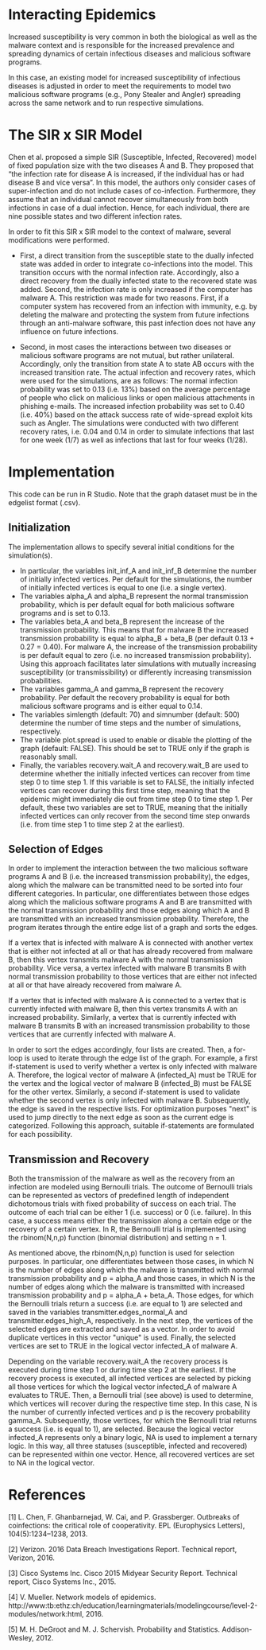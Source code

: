 # Interacting Epidemics

Increased susceptibility is very common in both the biological as well as the malware context and is responsible for the increased prevalence and spreading dynamics of certain infectious diseases and malicious software programs. 

In this case, an existing model for increased susceptibility of infectious diseases is adjusted in order to meet the requirements to model two malicious software programs (e.g., Pony Stealer and Angler) spreading across the same network and to run respective simulations. 

# The SIR x SIR Model

Chen et al. proposed a simple SIR (Susceptible, Infected, Recovered) model of fixed population size with the two diseases A and B. They proposed that “the infection rate for disease A is increased, if the individual has or had disease B and vice versa”. In this model, the authors only consider cases of super-infection and do not include cases of co-infection. Furthermore, they assume that an individual cannot recover simultaneously from both infections in case of a dual infection. Hence, for each individual, there are nine possible states and two different infection rates. 

In order to fit this SIR x SIR model to the context of malware, several modifications were performed. 

* First, a direct transition from the susceptible state to the dually infected state was added in order to integrate co-infections into the model. This transition occurs with the normal infection rate. Accordingly, also a direct recovery from the dually infected state to the recovered state was added. Second, the infection rate is only increased if the computer has malware A. This restriction was made for two reasons. First, if a computer system has recovered from an infection with immunity, e.g. by deleting the malware and protecting the system from future infections through an anti-malware software, this past infection does not have any influence on future infections.

* Second, in most cases the interactions between two diseases or malicious software programs are not mutual, but rather unilateral. Accordingly, only the transition from state A to state AB occurs with the increased transition rate. The actual infection and recovery rates, which were used for the simulations, are as follows: The normal infection probability was set to 0.13 (i.e. 13%) based on
the average percentage of people who click on malicious links or open malicious attachments in phishing e-mails. The increased infection probability was set to 0.40 (i.e. 40%) based on the attack success rate of wide-spread exploit kits such as Angler. The simulations were conducted with two different recovery rates, i.e. 0.04 and 0.14 in order to simulate infections that last for one week (1/7) as well as infections that last for four weeks (1/28).

# Implementation

This code can be run in R Studio. Note that the graph dataset must be in the edgelist format (.csv).

## Initialization

The implementation allows to specify several initial conditions for the simulation(s). 
* In particular, the variables init_inf_A and init_inf_B determine the number of initially infected vertices. Per default for the simulations, the number of initially infected vertices is equal to one (i.e. a single vertex). 
* The variables alpha_A and alpha_B represent the normal transmission probability, which is per default equal for both malicious software programs and is set to 0.13. 
* The variables beta_A and beta_B represent the increase of the transmission probability. This means that for malware B the increased transmission probability is equal to alpha_B + beta_B (per default  0.13 + 0.27 = 0.40). For malware A, the increase of the transmission probability is per default equal to zero (i.e. no increased transmission probability). Using this approach facilitates later simulations with mutually increasing susceptibility (or transmissibility) or differently increasing transmission probabilities.
* The variables gamma_A and gamma_B represent the recovery probability. Per default the recovery probability is equal for both malicious software programs and is either equal to 0.14.
* The variables simlength (default: 70) and simnumber (default: 500) determine the number of time steps and the number of simulations, respectively.  
* The variable plot.spread is used to enable or disable the plotting of the graph (default: FALSE). This should be set to TRUE only if the graph is reasonably small.
* Finally, the variables recovery.wait_A and recovery.wait_B are used to determine whether the initially infected vertices can recover from time step 0 to time step 1. If this variable is set to FALSE, the initially infected vertices can recover during this first time step, meaning that the epidemic might immediately die out from time step 0 to time step 1. Per default, these two variables are set to TRUE, meaning that the initially infected vertices can only recover from the second time step onwards (i.e. from time step 1 to time step 2 at the earliest).

## Selection of Edges

In order to implement the interaction between the two malicious software programs A and B (i.e. the increased transmission probability), the edges, along which the malware can be transmitted need to be sorted into four different categories. In particular, one differentiates between those edges along which the malicious software programs A and B are transmitted with the normal transmission probability and those edges along which A and B are transmitted with an increased transmission probability. Therefore, the program iterates through the entire edge list of a graph and sorts the edges. 

If a vertex that is infected with malware A is connected with another vertex that is either not infected at all or that has already recovered from malware B, then this vertex transmits malware A with the normal transmission probability. Vice versa, a vertex
infected with malware B transmits B with normal transmission probability to those vertices that are either not infected at all or that have already recovered from malware A. 


If a vertex that is infected with malware A is connected to a vertex that is currently infected with malware B, then this vertex transmits A with an increased probability. Similarly, a vertex that is currently infected with malware B transmits B with an increased transmission probability to those vertices that are currently infected with malware A.

In order to sort the edges accordingly, four lists are created. Then, a for-loop is used to iterate through the edge list of the graph. For example, a first if-statement is used to verify whether a vertex is only infected with malware A. Therefore, the logical vector of malware A (infected_A) must be TRUE for the vertex and the logical vector of malware B (infected_B) must be FALSE for the other vertex. Similarly, a second if-statement is used to validate whether the second vertex is only infected with malware B. Subsequently, the edge is saved in the respective lists. For optimization purposes "next" is used to jump directly to the next edge as soon as the current edge is categorized. Following this approach, suitable if-statements are formulated for each possibility.

## Transmission and Recovery

Both the transmission of the malware as well as the recovery from an infection are modeled using Bernoulli trials. The outcome of Bernoulli trials can be represented as vectors of predefined length of independent dichotomous trials with fixed probability of success on each trial. The outcome of each trial can be either 1 (i.e. success) or 0 (i.e. failure). In this case, a success means either the transmission along a certain edge or the recovery of a certain vertex. In R, the Bernoulli trial is implemented using the rbinom(N,n,p) function (binomial distribution) and setting n = 1.

As mentioned above, the rbinom(N,n,p) function is used for selection purposes. In particular, one differentiates between those cases, in which N is the number of edges along which the malware is transmitted with normal transmission probability and p = alpha_A and those cases, in which N is the number of edges along which the malware is transmitted with increased transmission
probability and p = alpha_A + beta_A. Those edges, for which the Bernoulli trials return a success (i.e. are equal to 1) are selected and saved in the variables transmitter.edges_normal_A and transmitter.edges_high_A, respectively. In the next step, the vertices of the selected edges are extracted and saved as a vector. In order to avoid duplicate vertices in this vector "unique" is used. Finally, the
selected vertices are set to TRUE in the logical vector infected_A of malware A.

Depending on the variable recovery.wait_A the recovery process is executed during time step 1 or during time step 2 at
the earliest. If the recovery process is executed, all infected vertices are selected by picking all those vertices for which the logical vector infected_A of malware A evaluates to TRUE. Then, a Bernoulli trial (see above) is used to determine, which vertices will recover during the respective time step. In this case, N is the number of currently infected vertices and p is the recovery probability gamma_A. Subsequently, those vertices, for which the Bernoulli trial returns a success (i.e. is equal to 1), are selected. Because the logical vector infected_A represents only a binary logic, NA is used to implement a ternary logic. In this way, all three statuses (susceptible, infected and recovered) can be represented within one vector. Hence, all recovered vertices are set to NA in the logical vector.

# References

[1] L. Chen, F. Ghanbarnejad, W. Cai, and P. Grassberger. Outbreaks of coinfections: the critical role of cooperativity. EPL (Europhysics Letters), 104(5):1234–1238, 2013.

[2] Verizon. 2016 Data Breach Investigations Report. Technical report, Verizon, 2016.

[3] Cisco Systems Inc. Cisco 2015 Midyear Security Report. Technical report, Cisco Systems Inc., 2015.

[4] V. Mueller. Network models of epidemics. http://www:tb:ethz:ch/education/learningmaterials/modelingcourse/level-2-modules/network:html, 2016.

[5] M. H. DeGroot and M. J. Schervish. Probability and Statistics. Addison-Wesley, 2012.
